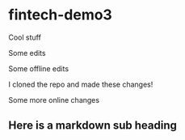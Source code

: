 # fintech-demo3
Cool stuff

Some edits

Some offline edits

I cloned the repo and made these changes! 


Some more online changes


## Here is a markdown sub heading